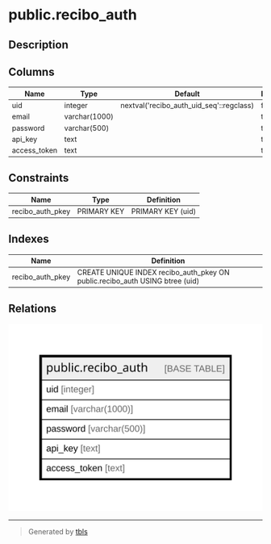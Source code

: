 # public.recibo_auth

## Description

## Columns

| Name | Type | Default | Nullable | Children | Parents | Comment |
| ---- | ---- | ------- | -------- | -------- | ------- | ------- |
| uid | integer | nextval('recibo_auth_uid_seq'::regclass) | false |  |  |  |
| email | varchar(1000) |  | true |  |  |  |
| password | varchar(500) |  | true |  |  |  |
| api_key | text |  | true |  |  |  |
| access_token | text |  | true |  |  |  |

## Constraints

| Name | Type | Definition |
| ---- | ---- | ---------- |
| recibo_auth_pkey | PRIMARY KEY | PRIMARY KEY (uid) |

## Indexes

| Name | Definition |
| ---- | ---------- |
| recibo_auth_pkey | CREATE UNIQUE INDEX recibo_auth_pkey ON public.recibo_auth USING btree (uid) |

## Relations

![er](public.recibo_auth.svg)

---

> Generated by [tbls](https://github.com/k1LoW/tbls)
